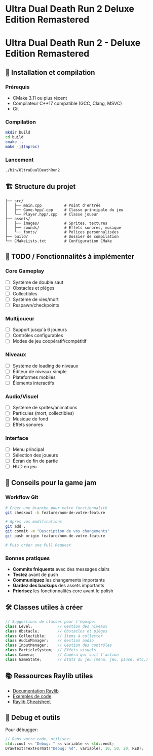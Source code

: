 # Ultra Dual Death Run 2 Deluxe Edition Remastered
# Ultra Dual Death Run 2 - Deluxe Edition Remastered

## 🚀 Installation et compilation

### Prérequis
- CMake 3.11 ou plus récent
- Compilateur C++17 compatible (GCC, Clang, MSVC)
- Git

### Compilation
```bash
mkdir build
cd build
cmake ..
make -j$(nproc)
```

### Lancement
```bash
./bin/UltraDualDeathRun2
```


## 🏗️ Structure du projet

```
├── src/
│   ├── main.cpp          # Point d'entrée
│   ├── Game.hpp/.cpp     # Classe principale du jeu
│   └── Player.hpp/.cpp   # Classe joueur
├── assets/
│   ├── images/           # Sprites, textures
│   ├── sounds/           # Effets sonores, musique
│   └── fonts/            # Polices personnalisées
├── build/                # Dossier de compilation
└── CMakeLists.txt        # Configuration CMake
```


## 🔧 TODO / Fonctionnalités à implémenter

### Core Gameplay
- [ ] Système de double saut
- [ ] Obstacles et pièges
- [ ] Collectibles
- [ ] Système de vies/mort
- [ ] Respawn/checkpoints

### Multijoueur
- [ ] Support jusqu'à 6 joueurs
- [ ] Contrôles configurables
- [ ] Modes de jeu coopératif/compétitif

### Niveaux
- [ ] Système de loading de niveaux
- [ ] Éditeur de niveaux simple
- [ ] Plateformes mobiles
- [ ] Éléments interactifs

### Audio/Visuel
- [ ] Système de sprites/animations
- [ ] Particules (mort, collectibles)
- [ ] Musique de fond
- [ ] Effets sonores

### Interface
- [ ] Menu principal
- [ ] Sélection des joueurs
- [ ] Écran de fin de partie
- [ ] HUD en jeu

## 🎯 Conseils pour la game jam

### Workflow Git
```bash
# Créer une branche pour votre fonctionnalité
git checkout -b feature/nom-de-votre-feature

# Après vos modifications
git add .
git commit -m "Description de vos changements"
git push origin feature/nom-de-votre-feature

# Puis créer une Pull Request
```

### Bonnes pratiques
- **Commits fréquents** avec des messages clairs
- **Testez** avant de push
- **Communiquez** les changements importants
- **Gardez des backups** des assets importants
- **Priorisez** les fonctionnalités core avant le polish

## 🛠️ Classes utiles à créer

```cpp
// Suggestions de classes pour l'équipe:
class Level;           // Gestion des niveaux
class Obstacle;        // Obstacles et pièges
class Collectible;     // Items à collecter
class AudioManager;    // Gestion audio
class InputManager;    // Gestion des contrôles
class ParticleSystem;  // Effets visuels
class Camera;          // Caméra qui suit l'action
class GameState;       // États du jeu (menu, jeu, pause, etc.)
```

## 📚 Ressources Raylib utiles

- [Documentation Raylib](https://www.raylib.com/)
- [Exemples de code](https://www.raylib.com/examples.html)
- [Raylib Cheatsheet](https://www.raylib.com/cheatsheet/cheatsheet.html)

## 🐛 Debug et outils

Pour débugger:
```cpp
// Dans votre code, utilisez:
std::cout << "Debug: " << variable << std::endl;
DrawText(TextFormat("Debug: %d", variable), 10, 50, 20, RED);
```
